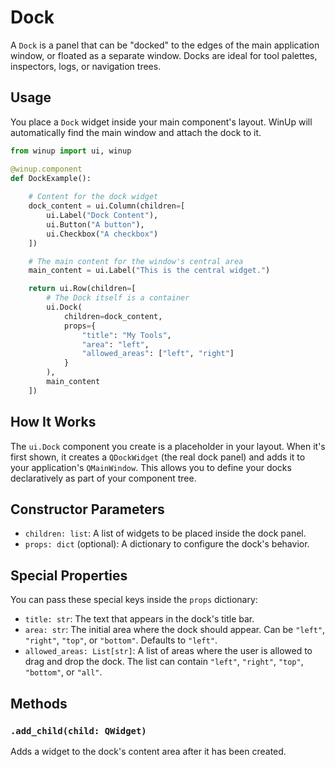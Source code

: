 # Dock

A `Dock` is a panel that can be "docked" to the edges of the main application window, or floated as a separate window. Docks are ideal for tool palettes, inspectors, logs, or navigation trees.

## Usage

You place a `Dock` widget inside your main component's layout. WinUp will automatically find the main window and attach the dock to it.

```python
from winup import ui, winup

@winup.component
def DockExample():
    
    # Content for the dock widget
    dock_content = ui.Column(children=[
        ui.Label("Dock Content"),
        ui.Button("A button"),
        ui.Checkbox("A checkbox")
    ])

    # The main content for the window's central area
    main_content = ui.Label("This is the central widget.")

    return ui.Row(children=[
        # The Dock itself is a container
        ui.Dock(
            children=dock_content,
            props={
                "title": "My Tools",
                "area": "left",
                "allowed_areas": ["left", "right"]
            }
        ),
        main_content
    ])

```

## How It Works

The `ui.Dock` component you create is a placeholder in your layout. When it's first shown, it creates a `QDockWidget` (the real dock panel) and adds it to your application's `QMainWindow`. This allows you to define your docks declaratively as part of your component tree.

## Constructor Parameters

- `children: list`: A list of widgets to be placed inside the dock panel.
- `props: dict` (optional): A dictionary to configure the dock's behavior.

## Special Properties

You can pass these special keys inside the `props` dictionary:

- `title: str`: The text that appears in the dock's title bar.
- `area: str`: The initial area where the dock should appear. Can be `"left"`, `"right"`, `"top"`, or `"bottom"`. Defaults to `"left"`.
- `allowed_areas: List[str]`: A list of areas where the user is allowed to drag and drop the dock. The list can contain `"left"`, `"right"`, `"top"`, `"bottom"`, or `"all"`.

## Methods

### `.add_child(child: QWidget)`
Adds a widget to the dock's content area after it has been created. 